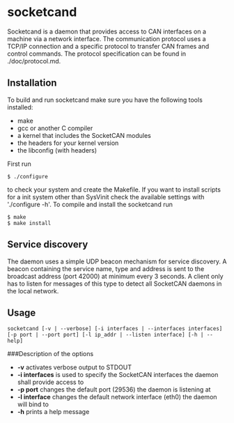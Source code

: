 socketcand
==========

Socketcand is a daemon that provides access to CAN interfaces on a machine via a network interface. The communication protocol uses a TCP/IP connection and a specific protocol to transfer CAN frames and control commands. The protocol specification can be found in ./doc/protocol.md.

Installation
------------

To build and run socketcand make sure you have the following tools installed:

* make
* gcc or another C compiler
* a kernel that includes the SocketCAN modules
* the headers for your kernel version
* the libconfig (with headers)

First run

    $ ./configure

to check your system and create the Makefile. If you want to install scripts for a init system other than SysVinit check the available settings with './configure -h'.
To compile and install the socketcand run

    $ make
    $ make install

Service discovery
-----------------

The daemon uses a simple UDP beacon mechanism for service discovery. A beacon containing the service name, type and address is sent to the broadcast address (port 42000) at minimum every 3 seconds. A client only has to listen for messages of this type to detect all SocketCAN daemons in the local network.

Usage
-----

    socketcand [-v | --verbose] [-i interfaces | --interfaces interfaces] [-p port | --port port] [-l ip_addr | --listen interface] [-h | --help]

###Description of the options
* **-v** activates verbose output to STDOUT
* **-i interfaces** is used to specify the SocketCAN interfaces the daemon shall provide access to
* **-p port** changes the default port (29536) the daemon is listening at
* **-l interface** changes the default network interface (eth0) the daemon will bind to
* **-h** prints a help message

